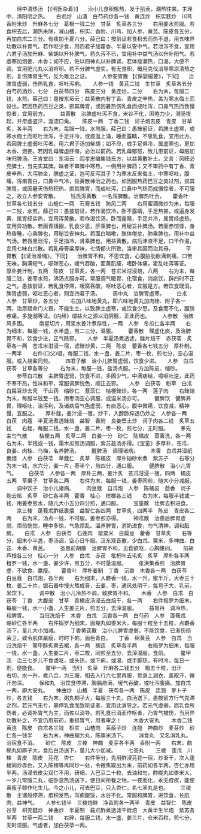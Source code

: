 <!-- { "loadSidebar": true } -->
　　理中清热汤 【《明医杂着》】 　治小儿食积郁热，发于肌表，潮热往来。主理中，清阳明之热。　　白朮炒　山渣　白芍药炒各一钱　黄连炒　枳实麸炒　川芎　香附米炒　升麻各七分　葛根一钱二分　甘草　炙草各三分　　右用姜水煎服。若食积去后，潮热未除，减山楂、枳实、香附、川芎，加人参、黄芪、陈皮各五分，再加白朮二三分。有痰加半夏六分。薛己曰：按前证若食积去而热不退，用五味异功散以补胃气。若作呕少食，用四君子加藿香、半夏以安中气。若泄泻不食，宜用六君子汤加升麻、柴胡以升补脾气。若久泻不已，宜用补中益气汤以升补阳气。若虚寒加炮姜、木香；如不应，佐以四神丸以补脾肾。若体瘦潮热，口渴，大便不调，宜用肥儿丸以消疳积。若不分脾气虚实，有无食积，概用克伐消导寒凉清热之剂，复伤脾胃生气，反为难治之证。
　　人参安胃散 【《保婴撮要》，下同】 　治脾胃虚弱，伤热乳食，呕吐泻痢。　　人参一钱　黄芪二钱　生甘草　炙草各五分　白芍药酒炒，七分　白茯苓四分　陈皮三分　黄连炒，二分　　右为末，每服二钱，水煎。薛己曰：愚按东垣云：益黄散内有丁香、青皮之辛热，盖为寒水侮土而设也。若因热药巴豆之类，损其脾胃，或因暑热伤乳食而成吐泻，口鼻气热而致慢惊者，宜用前方。
　　益黄散　治脾虚吐泻不食，米谷不化，困倦力少，滑肠夜起，并疳虚盗汗，涎流口角。　　陈皮一两　丁香二钱　诃子炮去皮　青皮　甘草炙，各半两　　右为末，每服一钱，水煎服。薛己曰：愚按前证，若脾土虚寒，或寒水侮土而呕吐泄泻，手足并冷，或痰涎上涌，睡而露睛，不思乳食，宜用此方。若因脾土虚弱吐泻者，用六君子汤加柴胡；如不应，或手足俱冷，属虚寒也，更加木香、炮姜。若因乳母脾虚肝侮，必治以前药。若乳母郁怒，致儿患前证，母服加味归脾汤。王肯堂曰：东垣云：阎孝忠编集钱氏方，以益黄散补土。又言：风旺必克脾土，当先实其脾。昧者不审脾中寒热，一例用补脾药；又不审药中有丁香、青皮辛热，大泻肺金，脾虚之证，岂可反泻其子？为寒水反来侮土，中寒呕吐，腹痛，泻痢青白，口鼻中气冷，益黄散神治之药也。如因服热药巴豆之类过剂，损其脾胃，或因暑天伤热积热，损其脾胃，而成吐泻，口鼻中气热而成慢惊者，不可服之，故立人参安胃散。
　　钱氏泻黄散　一名泻脾散。治脾热吐舌。　　藿香叶　甘草各七钱五分　山栀仁一两　石膏五钱　防风二两　　右用蜜酒微炒为末，每服一二钱，水煎。薛己曰：愚按前证，若作渴饮冷，卧不露睛，手足热甚，或遍身发黄，属胃经实热，宜用泻黄散。若作渴饮汤，卧而露睛，手足并冷，属胃经虚热，宜用异功散。若面青搐搦，乳食少思，肝乘脾也，用秘旨补脾汤。若面赤惊悸，身热昏睡，心乘脾也，用秘旨安神丸。若面白喘嗽，肢体倦怠，肺乘脾也，用补中益气汤。若唇黑泄泻，手足指冷，肾乘脾也，用益黄散。病后津液不足，口干作渴，宜用七味白朮散。若乳母膏粱厚味，七情郁火所致，当审其因而治其母。
　　平胃散 【《证治准绳》，下同】 　治脾胃不和，不思饮食，心腹胁肋胀满刺痛，口苦无味，胸满短气，呕哕恶心，嗳气吞酸，面黄肌瘦，嗜卧体痛，霍乱吐泻等证。　　厚朴姜汁制，五两　陈皮　甘草炙，各一两　苍朮米泔浸焙，八两　　右为末，每服二钱，姜枣水煎，沸汤点服亦可。常服调气暖胃，化宿食，消痰饮，辟四时不正之气。愚按前证，若乳食停滞，嗳腐吞酸，呕吐恶心者，宜服是方。若饮食既消，脾胃虚弱，呕吐恶心者，则宜四君子汤。
　　调中丸　治脾胃虚寒。
　　白朮　人参　甘草炒，各五分
　　右加八味地黄丸，即六味地黄丸加肉桂、附子各一两，治禀赋命门火衰，不能生土，以致脾土虚寒，或饮食少思，及食而不化，腹脐疼痛，多旋溺等证。《内经》谓益火之源以消阴翳，正此药也。
　　人参散　治脾风多困。
　　南星切片，用浆水姜汁煮存性，一两　人参　冬瓜仁各半两　　右为细末，每服一钱，水半盏，煎二三分，温服。
　　藿香散　理虚化痰，及治脾胃不和，饮食少进，正气除邪。　　人参　半夏汤煮透滤，銼片焙干　赤茯苓　炙草各一两　苍朮米泔浸一宿，滤銼炒黄，二两　陈皮　藿香各七钱五分　厚朴制，一两半　　右件(口父)咀，每服二钱，水一盏，姜二片，枣一枚，煎七分，空心温服。或入烧盐同煎。
　　四君子散　治小儿脾胃虚弱，饮食少进。　　人参　白朮　茯苓　甘草各等分
　　右为末，每服一钱，盐汤点服。一方加陈皮、缩砂。
　　参苓白朮散　主脾胃虚弱，饮食不进，多困少气，中满痞结，噫呕吐逆，此药不寒不热，性味和平，常服调脾悦色，顺正去邪。　　人参　白茯苓　粉草　白朮　白扁豆炒去壳　干山药　缩砂仁　薏苡仁　桔梗銼炒，各一两　莲子肉　　右銼焙为末，每服半钱至一钱，用枣汤空心调服，或温米汤亦可。
　　健脾饮　健脾养胃，理呕吐，治泻利，及诸病后气色虚弱，有痰恶心，腹中微痛，饮食减，精神慢，宜服之。　　厚朴銼，姜汁浸一宿，炒干，入醇酢焠透仍炒之　人参各一两　白茯　肉蔻　半夏汤煮透銼焙　益智　香附　良姜壁土炒　诃子肉各二钱　炙草五钱　　右銼，每服二钱，水一盏，姜二片，枣一枚，煎七分，无时服。
　　茅先主匀气散
　　桔梗五两　炙草二两　白姜一分　砂仁　陈橘皮　茴香洗，各一两　　右为末，半钱或一钱，霜木瓜煎汤调服，紫苏盐汤亦得。《宝童》多厚朴、苍朮、良姜、肉桂、乌梅，名养脾汤。
　　醒脾汤　调理诸病。
　　木香　白朮并湿纸裹煨　人参　白茯苓　草蔻仁　炙草　陈橘皮　厚朴硇砂水煮　紫苏子　　右等分为末一钱，水六分，姜一片，枣半个，煎四分，通口服。
　　健脾散　治小儿胃气。
　　白茯苓　人参各一两　厚朴三两，姜汁炙　苍朮泔浸一宿，四两　橘皮五两　草果子　甘草各二两　　右件为末，每服一钱，姜枣同煎，随大小分减服。
　　调中饮子　治小儿诸病。
　　肉豆蔻　自朮炮　人参　陈橘皮　茴香　诃子炮去核　炙草　砂仁各半两　藿香　桂心　槟榔各三钱　　右为末，每服半钱或一钱，用姜枣煎水，随儿大小五分四分煎，通口服。
　　宝童散　壮脾去积进食。
　　京三棱　蓬莪朮酢纸裹煨　益智仁各四两　甘草炙，四两半　陈皮　青皮各二两　　右为末，汤点一钱，不时服。姜枣煎亦得。
　　神朮散　治患后脾胃虚弱，烦热恍惚，睡中多惊，气急烦乱。温养脾胃，消奶进食，匀气清神，调和脏腑。　　白朮　人参　白茯苓　石莲肉　罂粟米　白扁豆　藿香　甘草炙　　右等分，细末小半盏，枣汤调，空心日午服。汉东观音散，少白朮、粟米，多神曲、白芷、木香、黄芪。
　　圣惠前胡散　治脾胃不和，见食欲呕，心胸壅闷。　　前胡　芦根各三分　桂心一分　人参　白朮　赤茯　枇杷叶去毛炙　炙草　厚朴各半两　粗罗一钱，水一盏，姜少许，煎五分，不时量温服。
　　张涣集香煎　治脾胃虚，不欲食，羸瘦。　　藿香叶　厚朴姜制　丁香　沉香　木香各一两　白茯苓　白豆蔻　白朮炮，各半两　　右为细末，入麝香一钱，水一升，蜜半斤，大枣三十枚，姜二十片，银石器中慢火熬成膏，去姜、枣，通风处阴干，每皂子大，乳前，米饮下。
　　调中散　治小儿冷热不调，致脾胃不和。　　木香　人参　白朮　白茯苓　丁香　大腹皮　甘草　青橘皮汤浸去白焙干，各一两　　右件捣罗为细末，每服一钱，水一小盏，入生姜三片，煎五分，去滓温服。
　　益胃丹　调冷热，和脾胃。
　　当归洗焙干　木香　白朮　沉香各一两　白芍药　人参　蓬莪朮　缩砂仁各半两　　右件捣罗为细末，面糊丸如黍米大，每服十粒至十五粒，点麝香汤下，量儿大小加减。
　　丁香黄芪散　治小儿脾胃虚弱，不能饮食，已渐伤损荣卫，致令肌体羸瘦，时时下痢，面色青白。　　丁香　绵黄芪　人参　白朮　当归洗焙干　鳖甲酥炙黄去裙，各一两　胡连　炙草各半两　　右捣罗为细末，每服一钱，水一盏，入生姜二片，枣二枚，同煎至五分，去滓温服，食前。
　　鳖甲汤　治三七岁儿不食或呕，或头热，或下痢，或渴，或手脚热，有时冷，每日一剂，便能食。　　鳖甲一两　当归　炙草　升麻各二钱五分　椒五十粒，出汗　　右切，水一升，煮八合，为三服，相去人行六七里再服，觉身上润衣，盖取汗，微汗勿深。
　　保和丸　治饮食停滞，胸膈痞满，嗳气吞酸，或吐泻腹痛。加白朮一两，即大安丸。　　神曲炒　山楂　半夏　茯苓各一两　陈皮　连翘　萝卜子炒，各五钱　　右为末，粥丸桐子大，每服三十丸，白汤送下。愚按前方行气克滞之剂，若元气无亏，暴停乳食而致斯证者，宜用此消导之。若元气虚弱，而乳食所伤者，必调补胃气为主，而佐以消导。若乳食已消而作呕者，乃胃气被伤，当用异功散补之，不宜仍用前药，重损胃气，用者审之！
　　木香大安丸
　　木香二钱　黄连　陈皮　白朮各三钱　枳实　山楂肉　莱菔子炒　连翘　神曲炒　麦芽炒　砂仁各一钱半　　右为末，神曲糊为丸，陈廪米汤下。
　　消食丸　又名消乳丸。治宿食不消。　　砂仁　陈皮　三棱　神曲　麦芽各半两　香附一两　　右末，曲糊丸如麻子大，食后白汤送下，量儿大小加减。
　　七圣丸
　　三棱　蓬朮　川楝　青皮　陈皮　芫花　杏仁　　右件等分，先用酢浸芫花一宿，炒渐干，次入蓬棱同炒赤色，又入陈楝等再同炒一处，令微焦取出为末，前药如各半两，杏仁亦用半两，汤浸去皮尖双仁不用，研细，入巴豆二十粒，去油和匀，酢糊丸如黍米大，一岁儿常服二丸，临卧温热汤送下，使日间所餐之物，一夜而化，永无疳疾，能使黄瘦子顿作化生儿。今之小儿，可去巴豆，只入杏仁，名七圣丸是也。
　　三棱散　主诸般停滞，疳积发热，泻痢酸馁，水谷不化。常服和脾胃，进饮食，长肌肉，益神气。　　人参七钱半　三棱炮銼　净香附各一两半　青皮　益智仁　陈皮　谷芽　枳壳麸炒　神曲炒　半夏制　莪朮酢煮透滤干銼焙　大黄半生半炮　紫苏各半两　甘草一两二钱　　右碎，每服二钱，水一盏，姜三片，仓米百粒，煎七分，无时温服。气虚者，加白茯苓一两。
